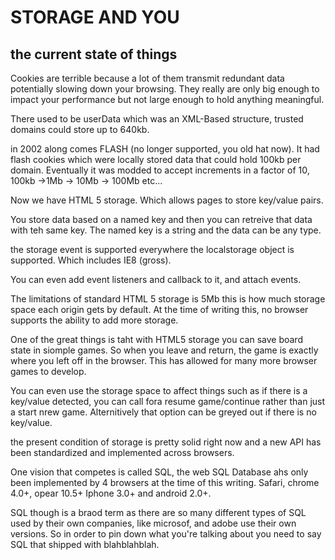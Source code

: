 # STORAGE AND YOU

## the current state of things

Cookies are terrible because a lot of them transmit redundant data potentially slowing down your browsing. They really are only big enough to impact your performance but not large enough to hold anything meaningful.

There used to be userData which was an XML-Based structure, trusted domains could store up to 640kb. 

in 2002 along comes FLASH (no longer supported, you old hat now). It had flash cookies which were locally stored data that could hold 100kb per domain. Eventually it was modded to accept increments in a factor of 10, 100kb ->1Mb -> 10Mb -> 100Mb etc...

Now we have HTML 5 storage. Which allows pages to store key/value pairs. 

You store data based on a named key and then you can retreive that data with teh same key. The named key is a string and the data can be any type. 

the storage event is supported everywhere the localstorage object is supported. Which includes IE8 (gross). 

You can even add event listeners and callback to it, and attach events. 

The limitations of standard HTML 5 storage is 5Mb this is how much storage space each origin gets by default. At the time of writing this, no browser supports the ability to add more storage.

One of the great things is taht with HTML5 storage you can save board state in siomple games. So when you leave and return, the game is exactly where you left off in the browser. This has allowed for many more browser games to develop.

You can even use the storage space to affect things such as if there is a key/value detected, you can call fora resume game/continue rather than just a start nrew game. Alternitively that option can be greyed out if there is no key/value.

the present condition of storage is pretty solid right now and a new API has been standardized and implemented across browsers. 

One vision that competes is called SQL, the web SQL Database ahs only been implemented by 4 browsers at the time of this writing. Safari, chrome 4.0+, opear 10.5+ Iphone 3.0+ and android 2.0+. 

SQL though is a braod term as there are so many different types of SQL used by their own companies, like microsof, and adobe use their own versions. So in order to pin down what you're talking about you need to say SQL that shipped with blahblahblah. 